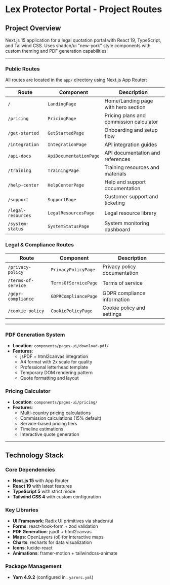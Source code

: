 # Lex Protector Portal - Project Routes

## Project Overview

Next.js 15 application for a legal quotation portal with React 19, TypeScript, and Tailwind CSS. Uses shadcn/ui "new-york" style components with custom theming and PDF generation capabilities.

---

### Public Routes

All routes are located in the `app/` directory using Next.js App Router:

| Route              | Component              | Description                             |
| ------------------ | ---------------------- | --------------------------------------- |
| `/`                | `LandingPage`          | Home/Landing page with hero section     |
| `/pricing`         | `PricingPage`          | Pricing plans and commission calculator |
| `/get-started`     | `GetStartedPage`       | Onboarding and setup flow               |
| `/integration`     | `IntegrationPage`      | API integration guides                  |
| `/api-docs`        | `ApiDocumentationPage` | API documentation and references        |
| `/training`        | `TrainingPage`         | Training resources and materials        |
| `/help-center`     | `HelpCenterPage`       | Help and support documentation          |
| `/support`         | `SupportPage`          | Customer support and ticketing          |
| `/legal-resources` | `LegalResourcesPage`   | Legal resource library                  |
| `/system-status`   | `SystemStatusPage`     | System monitoring dashboard             |

### Legal & Compliance Routes

| Route               | Component            | Description                  |
| ------------------- | -------------------- | ---------------------------- |
| `/privacy-policy`   | `PrivacyPolicyPage`  | Privacy policy documentation |
| `/terms-of-service` | `TermsOfServicePage` | Terms of service             |
| `/gdpr-compliance`  | `GDPRCompliancePage` | GDPR compliance information  |
| `/cookie-policy`    | `CookiePolicyPage`   | Cookie policy and settings   |

---

### PDF Generation System

- **Location**: `components/pages-ui/download-pdf/`
- **Features**:
  - jsPDF + html2canvas integration
  - A4 format with 2x scale for quality
  - Professional letterhead template
  - Temporary DOM rendering pattern
  - Quote formatting and layout

### Pricing Calculator

- **Location**: `components/pages-ui/pricing/`
- **Features**:
  - Multi-country pricing calculations
  - Commission calculations (15% default)
  - Service-based pricing tiers
  - Timeline estimations
  - Interactive quote generation

---

## Technology Stack

### Core Dependencies

- **Next.js 15** with App Router
- **React 19** with latest features
- **TypeScript 5** with strict mode
- **Tailwind CSS 4** with custom configuration

### Key Libraries

- **UI Framework**: Radix UI primitives via shadcn/ui
- **Forms**: react-hook-form + zod validation
- **PDF Generation**: jspdf + html2canvas
- **Maps**: OpenLayers (ol) for interactive maps
- **Charts**: recharts for data visualization
- **Icons**: lucide-react
- **Animations**: framer-motion + tailwindcss-animate

### Package Management

- **Yarn 4.9.2** (configured in `.yarnrc.yml`)
